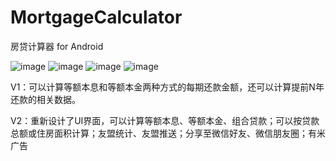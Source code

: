 # MortgageCalculator
房贷计算器 for Android

![image](https://github.com/MichaelLee826/MortgageCalculator/raw/master/screenshots/1.jpg)
![image](https://github.com/MichaelLee826/MortgageCalculator/raw/master/screenshots/2.jpg)
![image](https://github.com/MichaelLee826/MortgageCalculator/raw/master/screenshots/3.jpg)
![image](https://github.com/MichaelLee826/MortgageCalculator/raw/master/screenshots/4.jpg)

V1：可以计算等额本息和等额本金两种方式的每期还款金额，还可以计算提前N年还款的相关数据。

V2：重新设计了UI界面，可以计算等额本息、等额本金、组合贷款；可以按贷款总额或住房面积计算；友盟统计、友盟推送；分享至微信好友、微信朋友圈；有米广告
